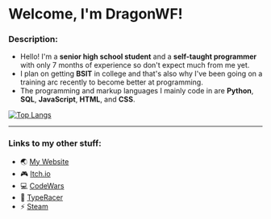 # Welcome, I'm DragonWF!

### Description:
- Hello! I'm a **senior high school student** and a **self-taught programmer** with only 7 months of experience so don't expect much from me yet.
- I plan on getting **BSIT** in college and that's also why I've been going on a training arc recently to become better at programming.
- The programming and markup languages I mainly code in are **Python**, **SQL**, **JavaScript**, **HTML**, and **CSS**.

[![Top Langs](https://github-readme-stats.vercel.app/api/top-langs/?username=DragunWF&layout=compact&theme=merko&langs_count=6)](https://github.com/anuraghazra/github-readme-stats)

---

### Links to my other stuff:
- :earth_asia: [My Website](https://dragunwf.herokuapp.com/) 
- :video_game: [Itch.io](https://dragonwf.itch.io/) 
- :computer: [CodeWars](https://www.codewars.com/users/DragonWF) 
- :checkered_flag: [TypeRacer](https://data.typeracer.com/pit/profile?user=dragonwf) 
- :zap: [Steam](https://steamcommunity.com/profiles/76561198201145658)
